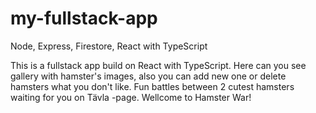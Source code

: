 # my-fullstack-app
Node, Express, Firestore, React with TypeScript

This is a fullstack app build on React with TypeScript. 
Here can you see gallery with hamster's images, also you can add new one or delete hamsters what you don't like. 
Fun battles between 2 cutest hamsters waiting for you on Tävla -page.
Wellcome to Hamster War!
